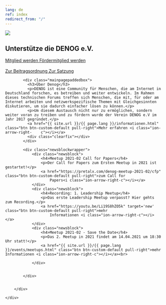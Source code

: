 ```yaml
---
lang: de
ref: index
redirect_from: "/"
---
```

<div id="mainpage">
    <div class="pagecontentblock">
        <div class="mainpagebox mainpageboxlarge">
            <div>
                <div class="container">
                    <div class="row">
                        <div class="col-sm-6">
                             <a href="{{ site.url }}/{{ page.lang }}/meetings/denog12/index.html" class="btn btn-custom-default pull-right"><img src="{{ site.url }}/images/20201110_DENOG13_Announcement.png" id="mainpagelogo" /></a>
                        </div>
                        <div class="col-sm-6">
                        <h2 class="mainpageboxheadline">Unterstütze die DENOG e.V.</h2>
                        <p><a href="/files/verein/DENOG_Antrag_Mitgliedschaft_v18_SEPA_20181002.pdf" class="btn btn-custom-default">Mitglied werden <i class="ion-arrow-right-c"></i></a> <a href="/files/verein/DENOG_Antrag_Foerdermitgliedschaft_v18_20181002.pdf" class="btn btn-custom-default">Fördermitglied werden <i class="ion-arrow-right-c"></i></a><br /> <br />
                        <a href="/files/gov/20201110_DENOG_Beitragsordnung FINAL 20201110.pdf" class="btn btn-custom-default">Zur Beitragsordnung <i class="ion-arrow-right-c"></i></a> <a href="/files/verein/20171124-DENOG_Satzung.pdf" class="btn btn-custom-default">Zur Satzung <i class="ion-arrow-right-c"></i></a></p>
                        </div>
                    </div>
                </div>
            </div>
        </div>
        <div class="container">


            <div class="mainpagepaddedbox">
              <h3>Über Denog</h3>
              <p>DENOG ist eine Community für Menschen, die am Internet in Deutschland forschen, es betreiben und weiter entwickeln. Im Rahmen dieses technischen Forums treffen sich Menschen, die mit, für oder am Internet arbeiten und netzwerkspezifische Themen mit Gleichgesinnten diskutieren, um sie dadurch einfacher lösen zu können.</p>
              <p>Um diesem Austausch nicht nur zu ermöglichen, sondern weiter voran zu treiben und zu fördern wurde der Verein DENOG e.V im Jahr 2017 gegründet.</p>
              <a href="{{ site.url }}/{{ page.lang }}/informationen.html" class="btn btn-custom-default pull-right">Mehr erfahren <i class="ion-arrow-right-    c"></i></a>
              <div class="clearfix"></div>
            </div>

            <div class="newsblockwrapper">
                <div class="newsblock">
                    <h4>Meetup 2021-02 Call for Papers</h4>
                    <p>Der Call for Papers zum Ersten Meetup in 2021 ist gestartet!</p>
                    <a href="https://pretalx.com/denog-meetup-2021-02/cfp" class="btn btn-custom-default pull-right">zum Call for
                        Papers<i class="ion-arrow-right-c"></i></a>
                </div>
                <div class="newsblock">
                    <h4>Recording: 1. Leadership Meetup</h4>
                    <p>Das erste Leadership Meetup verpasst? Hier gehts zum Recording.</p>
                    <a href="https://youtu.be/Li19S8hZO5k" target='new' class="btn btn-custom-default pull-right">mehr
                        Informationen <i class="ion-arrow-right-c"></i></a>
                </div>
                <div class="newsblock">
                    <h4>Meetup 2021-02 - Save the Date</h4>
                    <p>Das 2. Meetup in 2021 findet am 14.04.2021 um 18:30 Uhr statt!</p>
                    <a href="{{ site.url }}/{{ page.lang }}/events/meetups.html" class="btn btn-custom-default pull-right">mehr Informationen <i class="ion-arrow-right-c"></i></a><br>
                   
                </div>


            </div>


        </div>

    </div>
</div>
